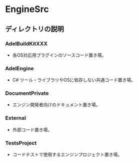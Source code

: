 # EngineSrc

## ディレクトリの説明

### AdelBuildKitXXX

- 各OS対応用プラグインのソースコード置き場。

### AdelEngine

- C# ツール・ライブラリやOSに依存しない共通コード置き場。

### DocumentPrivate

- エンジン開発者向けのドキュメント置き場。

### External

- 外部コード置き場。

### TestsProject

- コードテストで使用するエンジンプロジェクト置き場。
